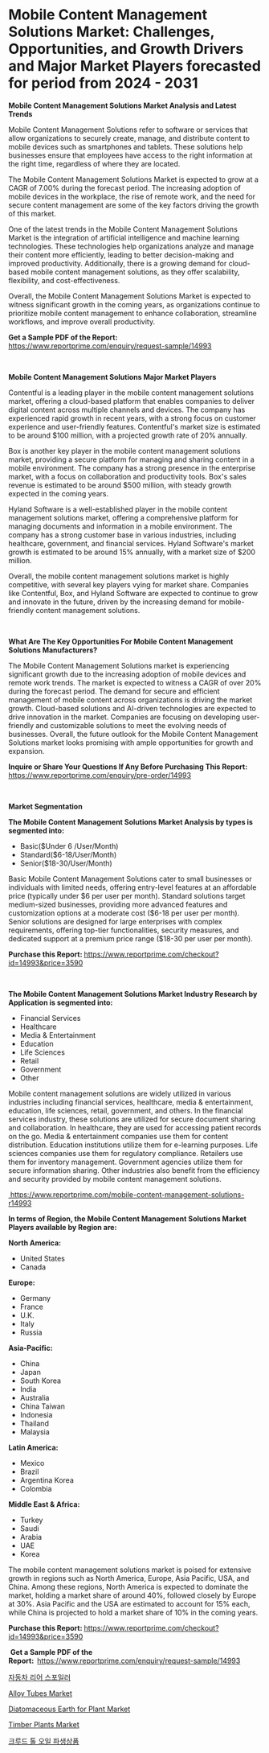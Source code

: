 <p><h1>Mobile Content Management Solutions Market: Challenges, Opportunities, and Growth Drivers and Major Market Players forecasted for period from 2024 - 2031</h1></p><p><strong>Mobile Content Management Solutions Market Analysis and Latest Trends</strong></p>
<p><p>Mobile Content Management Solutions refer to software or services that allow organizations to securely create, manage, and distribute content to mobile devices such as smartphones and tablets. These solutions help businesses ensure that employees have access to the right information at the right time, regardless of where they are located.</p><p>The Mobile Content Management Solutions Market is expected to grow at a CAGR of 7.00% during the forecast period. The increasing adoption of mobile devices in the workplace, the rise of remote work, and the need for secure content management are some of the key factors driving the growth of this market.</p><p>One of the latest trends in the Mobile Content Management Solutions Market is the integration of artificial intelligence and machine learning technologies. These technologies help organizations analyze and manage their content more efficiently, leading to better decision-making and improved productivity. Additionally, there is a growing demand for cloud-based mobile content management solutions, as they offer scalability, flexibility, and cost-effectiveness.</p><p>Overall, the Mobile Content Management Solutions Market is expected to witness significant growth in the coming years, as organizations continue to prioritize mobile content management to enhance collaboration, streamline workflows, and improve overall productivity.</p></p>
<p><strong>Get a Sample PDF of the Report:&nbsp;</strong> <a href="https://www.reportprime.com/enquiry/request-sample/14993">https://www.reportprime.com/enquiry/request-sample/14993</a></p>
<p>&nbsp;</p>
<p><strong>Mobile Content Management Solutions Major Market Players</strong></p>
<p><p>Contentful is a leading player in the mobile content management solutions market, offering a cloud-based platform that enables companies to deliver digital content across multiple channels and devices. The company has experienced rapid growth in recent years, with a strong focus on customer experience and user-friendly features. Contentful's market size is estimated to be around $100 million, with a projected growth rate of 20% annually.</p><p>Box is another key player in the mobile content management solutions market, providing a secure platform for managing and sharing content in a mobile environment. The company has a strong presence in the enterprise market, with a focus on collaboration and productivity tools. Box's sales revenue is estimated to be around $500 million, with steady growth expected in the coming years.</p><p>Hyland Software is a well-established player in the mobile content management solutions market, offering a comprehensive platform for managing documents and information in a mobile environment. The company has a strong customer base in various industries, including healthcare, government, and financial services. Hyland Software's market growth is estimated to be around 15% annually, with a market size of $200 million.</p><p>Overall, the mobile content management solutions market is highly competitive, with several key players vying for market share. Companies like Contentful, Box, and Hyland Software are expected to continue to grow and innovate in the future, driven by the increasing demand for mobile-friendly content management solutions.</p></p>
<p>&nbsp;</p>
<p><strong>What Are The Key Opportunities For Mobile Content Management Solutions Manufacturers?</strong></p>
<p><p>The Mobile Content Management Solutions market is experiencing significant growth due to the increasing adoption of mobile devices and remote work trends. The market is expected to witness a CAGR of over 20% during the forecast period. The demand for secure and efficient management of mobile content across organizations is driving the market growth. Cloud-based solutions and AI-driven technologies are expected to drive innovation in the market. Companies are focusing on developing user-friendly and customizable solutions to meet the evolving needs of businesses. Overall, the future outlook for the Mobile Content Management Solutions market looks promising with ample opportunities for growth and expansion.</p></p>
<p><strong>Inquire or Share Your Questions If Any Before Purchasing This Report:</strong> <a href="https://www.reportprime.com/enquiry/pre-order/14993">https://www.reportprime.com/enquiry/pre-order/14993</a></p>
<p>&nbsp;</p>
<p><strong>Market Segmentation</strong></p>
<p><strong>The Mobile Content Management Solutions Market Analysis by types is segmented into:</strong></p>
<p><ul><li>Basic($Under 6 /User/Month)</li><li>Standard($6-18/User/Month)</li><li>Senior($18-30/User/Month)</li></ul></p>
<p><p>Basic Mobile Content Management Solutions cater to small businesses or individuals with limited needs, offering entry-level features at an affordable price (typically under $6 per user per month). Standard solutions target medium-sized businesses, providing more advanced features and customization options at a moderate cost ($6-18 per user per month). Senior solutions are designed for large enterprises with complex requirements, offering top-tier functionalities, security measures, and dedicated support at a premium price range ($18-30 per user per month).</p></p>
<p><strong>Purchase this Report:&nbsp;</strong><a href="https://www.reportprime.com/checkout?id=14993&price=3590">https://www.reportprime.com/checkout?id=14993&price=3590</a></p>
<p>&nbsp;</p>
<p><strong>The Mobile Content Management Solutions Market Industry Research by Application is segmented into:</strong></p>
<p><ul><li>Financial Services</li><li>Healthcare</li><li>Media & Entertainment</li><li>Education</li><li>Life Sciences</li><li>Retail</li><li>Government</li><li>Other</li></ul></p>
<p><p>Mobile content management solutions are widely utilized in various industries including financial services, healthcare, media & entertainment, education, life sciences, retail, government, and others. In the financial services industry, these solutions are utilized for secure document sharing and collaboration. In healthcare, they are used for accessing patient records on the go. Media & entertainment companies use them for content distribution. Education institutions utilize them for e-learning purposes. Life sciences companies use them for regulatory compliance. Retailers use them for inventory management. Government agencies utilize them for secure information sharing. Other industries also benefit from the efficiency and security provided by mobile content management solutions.</p></p>
<p><a href="https://www.reportprime.com/mobile-content-management-solutions-r14993">&nbsp;https://www.reportprime.com/mobile-content-management-solutions-r14993</a></p>
<p><strong>In terms of Region, the Mobile Content Management Solutions Market Players available by Region are:</strong></p>
<p>
    <p> <strong> North America: </strong>
        <ul>
            <li>United States</li>
            <li>Canada</li>
        </ul>
        </p> 
    <p> <strong> Europe: </strong>
        <ul>
            <li>Germany</li>
            <li>France</li>
            <li>U.K.</li>
            <li>Italy</li>
            <li>Russia</li>
        </ul>
        </p> 
    <p> <strong> Asia-Pacific: </strong>
        <ul>
            <li>China</li>
            <li>Japan</li>
            <li>South Korea</li>
            <li>India</li>
            <li>Australia</li>
            <li>China Taiwan</li>
            <li>Indonesia</li>
            <li>Thailand</li>
            <li>Malaysia</li>
        </ul>
        </p> 
    <p> <strong> Latin America: </strong>
        <ul>
            <li>Mexico</li>
            <li>Brazil</li>
            <li>Argentina Korea</li>
            <li>Colombia</li>
        </ul>
        </p> 
    <p> <strong> Middle East & Africa: </strong>
        <ul>
            <li>Turkey</li>
            <li>Saudi</li>
            <li>Arabia</li>
            <li>UAE</li>
            <li>Korea</li>
        </ul>
    </p>
    </p>
<p><p>The mobile content management solutions market is poised for extensive growth in regions such as North America, Europe, Asia Pacific, USA, and China. Among these regions, North America is expected to dominate the market, holding a market share of around 40%, followed closely by Europe at 30%. Asia Pacific and the USA are estimated to account for 15% each, while China is projected to hold a market share of 10% in the coming years.</p></p>
<p><strong>Purchase this Report: </strong><a href="https://www.reportprime.com/checkout?id=14993&price=3590">https://www.reportprime.com/checkout?id=14993&price=3590</a></p>
<p>&nbsp;<strong>Get a Sample PDF of the Report:&nbsp;&nbsp;</strong><a href="https://www.reportprime.com/enquiry/request-sample/14993">https://www.reportprime.com/enquiry/request-sample/14993</a></p>
<p><strong></strong></p>
<p><p><a href="https://github.com/hzumrdvas204296/Market-Research-Report-List-1/blob/main/215171223365.md">자동차 리어 스포일러</a></p><p><a href="https://issuu.com/reportprime-2/docs/alloy-tubes-market-size-2030.pptx">Alloy Tubes Market</a></p><p><a href="https://www.linkedin.com/pulse/diatomaceous-earth-plant-market-analysis-examines-its-kqqef?trackingId=hPhXievtx6I%2FMwQc%2Fq9lqg%3D%3D">Diatomaceous Earth for Plant Market</a></p><p><a href="https://issuu.com/reportprime-2/docs/timber-plants-market-size-2030.pptx">Timber Plants Market</a></p><p><a href="https://github.com/PhilToryphy7876567/Market-Research-Report-List-1/blob/main/336558723367.md">크루드 톨 오일 파생상품</a></p></p>